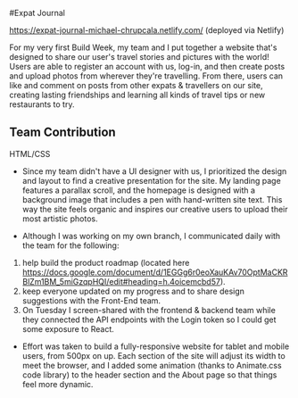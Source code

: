 #Expat Journal

https://expat-journal-michael-chrupcala.netlify.com/ (deployed via Netlify)

For my very first Build Week, my team and I put together a website that's designed to share our user's travel stories and pictures with the world! Users are able to register an account with us, log-in, and then create posts and upload photos from wherever they're travelling. From there, users can like and comment on posts from other expats & travellers on our site, creating lasting friendships and learning all kinds of travel tips or new restaurants to try.

## Team Contribution

HTML/CSS

- Since my team didn't have a UI designer with us, I prioritized the design and layout to find a creative presentation for the site. My landing page features a parallax scroll, and the homepage is designed with a background image that includes a pen with hand-written site text. This way the site feels organic and inspires our creative users to upload their most artistic photos.

- Although I was working on my own branch, I communicated daily with the team for the following:  
1. help build the product roadmap (located here https://docs.google.com/document/d/1EGGg6r0eoXauKAv70OptMaCKRBlZm1BM_5miGzqpHQI/edit#heading=h.4oicemcbd57).
2. keep everyone updated on my progress and to share design suggestions with the Front-End team. 
3. On Tuesday I screen-shared with the frontend & backend team while they connected the API endpoints with the Login token so I could get some exposure to React.

- Effort was taken to build a fully-responsive website for tablet and mobile users, from 500px on up. Each section of the site will adjust its width to meet the browser, and I added some animation (thanks to Animate.css code library) to the header section and the About page so that things feel more dynamic.